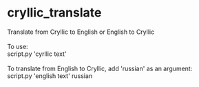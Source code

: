 # cryllic_translate
Translate from Cryllic to English or English to Cryllic<br><br>
To use: <br>
script.py 'cyrllic text' <br><br>
To translate from English to Cryllic, add 'russian' as an argument: <br>
script.py 'english text' russian
